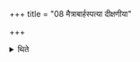 +++
title = "08 मैत्राबार्हस्पत्या दीक्षणीया"

+++

<details><summary>थिते</summary>

मैत्राबार्हस्पत्या दीक्षणीया ८
</details>
